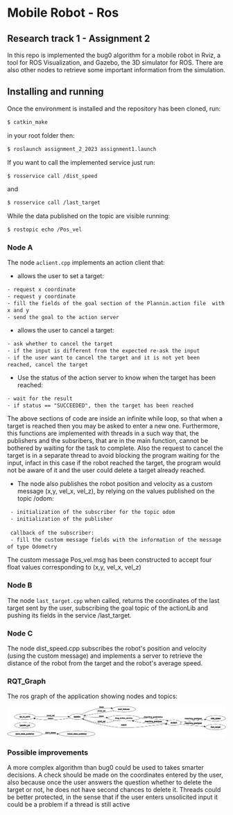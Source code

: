 Mobile Robot - Ros
================================

Research track 1 - Assignment 2 
-------------------------------

In this repo is implemented the bug0 algorithm for a mobile robot in Rviz, a tool for ROS Visualization, and Gazebo, the 3D simulator for ROS.
There are also other nodes to retrieve some important information from the simulation.

Installing and running
----------------------

Once the environment is installed and the repository has been cloned, run:
```bash
$ catkin_make
```
in your root folder then:
```bash
$ roslaunch assignment_2_2023 assignment1.launch
```
If you want to call the implemented service just run:
```bash
$ rosservice call /dist_speed
```
and
```bash
$ rosservice call /last_target
```
While the data published on the topic are visible running:
```bash
$ rostopic echo /Pos_vel
```

### Node A ###


The node `aclient.cpp` implements an action client that:
* allows the user to set a target:
```plaintext
- request x coordinate
- request y coordinate
- fill the fields of the goal section of the Plannin.action file  with x and y
- send the goal to the action server
```
* allows the user to cancel a target:
```plaintext
- ask whether to cancel the target
- if the input is different from the expected re-ask the input
- if the user want to cancel the target and it is not yet been reached, cancel the target    
```
* Use the status of the action server to know when the target has been reached:
```plaintext
- wait for the result
- if status == "SUCCEEDED", then the target has been reached  
```
The above sections of code are inside an infinite while loop, so that when a target is reached then you may be asked to enter a new one.
Furthermore, this functions are implemented with threads in a such way that, the publishers and the subsribers, that are in the main function, cannot be bothered by waiting for the task to complete. Also the request to cancel the target is in a separate thread to avoid blocking the program waiting for the input, infact in this case if the robot reached the target, the program would not be aware of it and the user could delete a target already reached.
* The node also publishes the robot position and velocity as a custom message (x,y, vel_x, vel_z), by relying on the values published on the topic /odom:
```plaintext
 - initialization of the subscriber for the topic odom
 - initialization of the publisher 

 callback of the subscriber:
 - fill the custom message fields with the information of the message of type Odometry
```
The custom message Pos_vel.msg has been constructed to accept four float values corresponding to (x,y, vel_x, vel_z)

### Node B ###

The node `last_target.cpp` when called, returns the coordinates of the last target sent by the user, subscribing the goal topic of the actionLib and pushing its fields in the service /last_target.

### Node C ###

The node dist_speed.cpp subscribes the robot's position and velocity (using the custom message) and implements a server to retrieve the distance of the robot from the target and the robot's average speed.

### RQT_Graph ###

The ros graph of the application showing nodes and topics:

![Testo alternativo](/rosgraph.png)

### Possible improvements ###
A more complex algorithm than bug0 could be used to takes smarter decisions.
A check should be made on the coordinates entered by the user, also because once the user answers the question whether to delete the target or not, he does not have second chances to delete it.
Threads could be better protected, in the sense that if the user enters unsolicited input it could be a problem if a thread is still active
